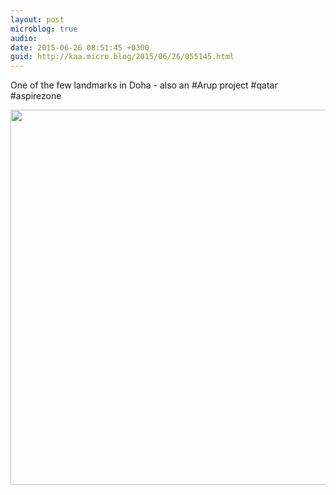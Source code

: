 ```yaml
---
layout: post
microblog: true
audio: 
date: 2015-06-26 08:51:45 +0300
guid: http://kaa.micro.blog/2015/06/26/055145.html
---
```

One of the few landmarks in Doha - also an #Arup project #qatar #aspirezone

<img src="https://micro.kaa.bz/uploads/2018/aae4f18a96.jpg" width="600" height="600" />
